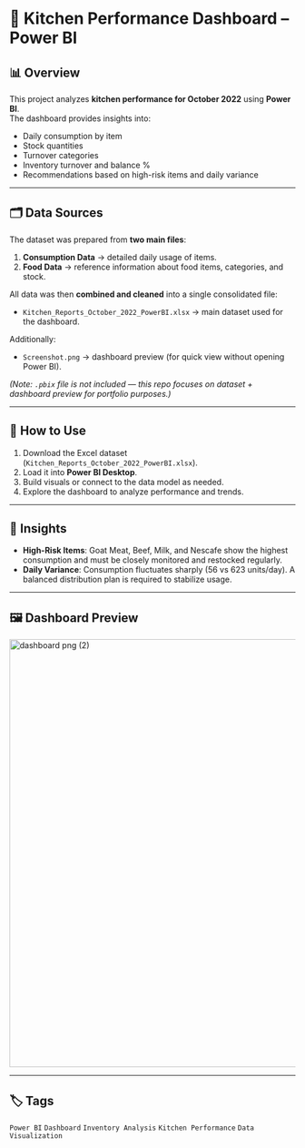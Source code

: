 # 🍴 Kitchen Performance Dashboard – Power BI

## 📊 Overview
This project analyzes **kitchen performance for October 2022** using **Power BI**.  
The dashboard provides insights into:
- Daily consumption by item
- Stock quantities
- Turnover categories
- Inventory turnover and balance %
- Recommendations based on high-risk items and daily variance

---

## 🗂 Data Sources
The dataset was prepared from **two main files**:
1. **Consumption Data** → detailed daily usage of items.  
2. **Food Data** → reference information about food items, categories, and stock.  

All data was then **combined and cleaned** into a single consolidated file:  
- `Kitchen_Reports_October_2022_PowerBI.xlsx` → main dataset used for the dashboard.

Additionally:
- `Screenshot.png` → dashboard preview (for quick view without opening Power BI).

*(Note: `.pbix` file is not included — this repo focuses on dataset + dashboard preview for portfolio purposes.)*

---

## 🚀 How to Use
1. Download the Excel dataset (`Kitchen_Reports_October_2022_PowerBI.xlsx`).  
2. Load it into **Power BI Desktop**.  
3. Build visuals or connect to the data model as needed.  
4. Explore the dashboard to analyze performance and trends.  

---

## 📌 Insights
- **High-Risk Items**: Goat Meat, Beef, Milk, and Nescafe show the highest consumption and must be closely monitored and restocked regularly.  
- **Daily Variance**: Consumption fluctuates sharply (56 vs 623 units/day). A balanced distribution plan is required to stabilize usage.  

---

## 🖼 Dashboard Preview
<img width="1333" height="752" alt="dashboard png (2)" src="https://github.com/user-attachments/assets/28015056-0f69-4c30-b309-c7a2e871ac95" />


---

## 🏷 Tags
`Power BI` `Dashboard` `Inventory Analysis` `Kitchen Performance` `Data Visualization`
